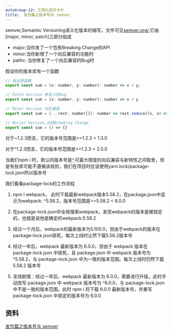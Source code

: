 ```yaml
---
autoGroup-12: 工程化知识卡片
title:  发包篇之版本号与 semver
---
```


semver,Semantic Versioning语义化版本的缩写，文件可见[semver.org/](https://semver.org/),它由[major, minor, patch]三部分组成

- major:当你发了一个包有Breaking Change的API
- minor:当你新增了一个向后兼容的功能时
- pathc: 当你修复了一个向后兼容的Bug时

假设你的版本库有一个函数
```js
// 假设原函数
export const sum = (x: number, y: number): number => x + y;

// Patch Version 修复小的bug
export const sum = (x: number, y: number): number => x + y

// Minor Version 向后兼容
export const sum = (...rest: number[]): number => rest.reduce((s, x) => s + x, 0);

// Marjor Version,出现Breaking Change
export const sum = () => {}
```
对于~1.2.3而言，它的版本号范围是>=1.2.3 < 1.3.0

对于^1.2.3而言，它的版本号范围是>=1.2.3 < 2.0.0

当我们npm i 时，默认的版本号是^,可最大限度的向后兼容与新特性之间取舍，但是有些库可能不遵循该规则，我们在项目时应该使用yarn.lock/package-lock.json所以版本号

我们看看package-lock的工作流程

1. npm i webpack， 此时下载最新webpack版本5.58.2，在package.json中显示为webpack: ^5.58.2，版本号范围是>=5.58.2 < 6.0.0

2. 在package-lock.json中全局搜索webpack，发现webpack的版本是被锁定的，也就是说他是确定的webpack:5.58.2

3. 经过一个月后，webpack的最新版本为5.100.0，但由于webpack的版本在package-lock.json锁死，每次上线时让然下载5.58.2版本号

4. 经过一年后，webpack 最新版本为 6.0.0，但由于 webpack 版本在 package-lock.json 中锁死，且 package.json 中 webpack 版本号为 ^5.58.2，与 package-lock.json 中为一致的版本范围。每次上线时仍然下载 5.58.2 版本号

5. 支线剧情：经过一年后，webpack 最新版本为 6.0.0，需要进行升级，此时手动改写 package.json 中 webpack 版本号为 ^6.0.0，与 package-lock.json 中不是一致的版本范围。此时 npm i 将下载 6.0.0 最新版本号，并重写 package-lock.json 中锁定的版本号为 6.0.0


## 资料
[发包篇之版本号与 semver](https://juejin.cn/post/7025606860300353566)
